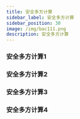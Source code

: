 ```yaml
---
title: 安全多方计算
sidebar_label: 安全多方计算
sidebar_position: 30
image: /img/bac111.png
description: 安全多方计算
---
```


### 安全多方计算1

### 安全多方计算2

### 安全多方计算3

### 安全多方计算4
